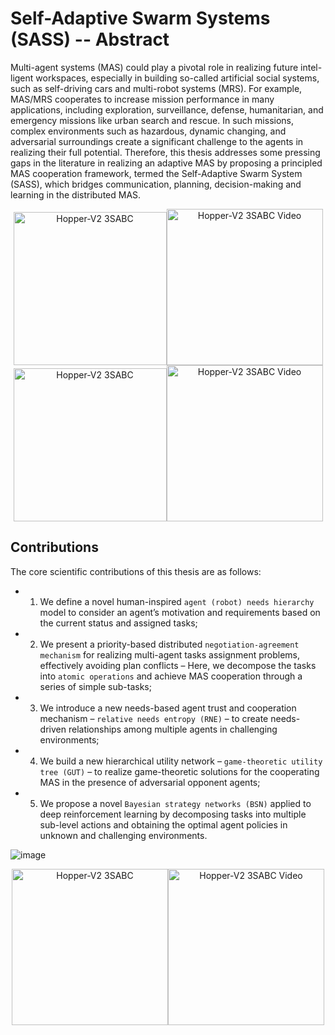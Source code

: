 # Self-Adaptive Swarm Systems (SASS) -- Abstract
<!-- Qin Yang  -->

Multi-agent systems (MAS) could play a pivotal role in realizing future intel- ligent workspaces, especially in building so-called artificial social systems, such as self-driving cars and multi-robot systems (MRS). For example, MAS/MRS cooperates to increase mission performance in many applications, including exploration, surveillance, defense, humanitarian, and emergency missions like urban search and rescue. In such missions, complex environments such as hazardous, dynamic changing, and adversarial surroundings create a significant challenge to the agents in realizing their full potential. Therefore, this thesis addresses some pressing gaps in the literature in realizing an adaptive MAS by proposing a principled MAS cooperation framework, termed the Self-Adaptive Swarm System (SASS), which bridges communication, planning, decision-making and learning in the distributed MAS.

<div align = center>
<img src="https://github.com/RickYang2016/Qin-Yang-PhD-Dissertation-SASS/blob/main/figures/sass.png" height="245" alt="Hopper-V2 3SABC"><img src="https://github.com/RickYang2016/Qin-Yang-PhD-Dissertation-SASS/blob/main/figures/sass.gif" height="250" alt="Hopper-V2 3SABC Video"/>
</div>

<div align = center>
<img src="https://github.com/RickYang2016/Qin-Yang-PhD-Dissertation-SASS/blob/main/figures/sass-framework.png" height="245" alt="Hopper-V2 3SABC"><img src="https://github.com/RickYang2016/Qin-Yang-PhD-Dissertation-SASS/blob/main/figures/gut.gif" height="250" alt="Hopper-V2 3SABC Video"/>
</div>

## Contributions

The core scientific contributions of this thesis are as follows: 
* 1) We define a novel human-inspired `agent (robot) needs hierarchy` model to consider an agent’s motivation and requirements based on the current status and assigned tasks; 
* 2) We present a priority-based distributed `negotiation-agreement mechanism` for realizing multi-agent tasks assignment problems, effectively avoiding plan conflicts – Here, we decompose the tasks into `atomic operations` and achieve MAS cooperation through a series of simple sub-tasks; 
* 3) We introduce a new needs-based agent trust and cooperation mechanism – `relative needs entropy (RNE)` – to create needs-driven relationships among multiple agents in challenging environments; 
* 4) We build a new hierarchical utility network – `game-theoretic utility tree (GUT)` – to realize game-theoretic solutions for the cooperating MAS in the presence of adversarial opponent agents; 
* 5) We propose a novel `Bayesian strategy networks (BSN)` applied to deep reinforcement learning by decomposing tasks into multiple sub-level actions and obtaining the optimal agent policies in unknown and challenging environments.

![image](https://github.com/RickYang2016/Bayesian-Soft-Actor-Critic/blob/main/figures/policy_network.png)

<div align = center>
<img src="https://github.com/RickYang2016/Bayesian-Soft-Actor-Critic/blob/main/figures/walker2d.png" height="250" alt="Hopper-V2 3SABC"><img src="https://github.com/RickYang2016/Bayesian-Soft-Actor-Critic/blob/main/figures/biped_robot.gif" height="250" alt="Hopper-V2 3SABC Video"/>
</div>
